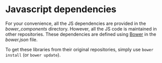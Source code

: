 # Javascript dependencies

For your convenience, all the JS dependencies are provided in the _bower\_components_ directory.
However, all the JS code is maintained in other repositories.
These dependencies are defined using [Bower](http://bower.io) in the _bower.json_ file.


To get these libraries from their original repositories, simply use ``bower install`` (or ``bower update``).
